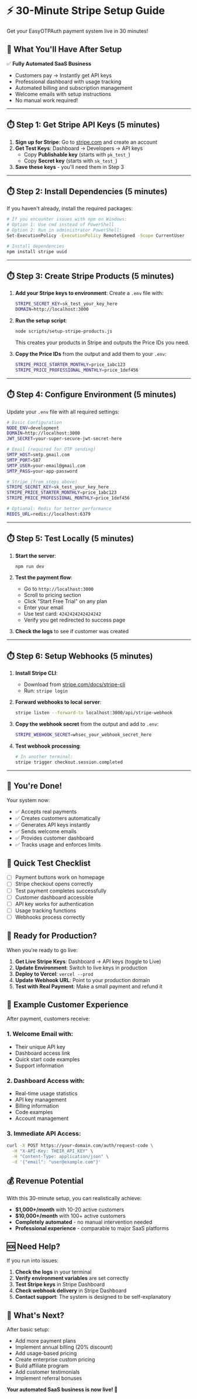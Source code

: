 # ⚡ 30-Minute Stripe Setup Guide

Get your EasyOTPAuth payment system live in 30 minutes!

## 🎯 What You'll Have After Setup

✅ **Fully Automated SaaS Business**
- Customers pay → Instantly get API keys
- Professional dashboard with usage tracking
- Automated billing and subscription management
- Welcome emails with setup instructions
- No manual work required!

---

## ⏱️ **Step 1: Get Stripe API Keys** (5 minutes)

1. **Sign up for Stripe**: Go to [stripe.com](https://stripe.com) and create an account
2. **Get Test Keys**: Dashboard → Developers → API keys
   - Copy **Publishable key** (starts with `pk_test_`)
   - Copy **Secret key** (starts with `sk_test_`)
3. **Save these keys** - you'll need them in Step 3

---

## ⏱️ **Step 2: Install Dependencies** (5 minutes)

If you haven't already, install the required packages:

```bash
# If you encounter issues with npm on Windows:
# Option 1: Use cmd instead of PowerShell
# Option 2: Run in administrator PowerShell:
Set-ExecutionPolicy -ExecutionPolicy RemoteSigned -Scope CurrentUser

# Install dependencies
npm install stripe uuid
```

---

## ⏱️ **Step 3: Create Stripe Products** (5 minutes)

1. **Add your Stripe keys to environment**:
   Create a `.env` file with:
   ```bash
   STRIPE_SECRET_KEY=sk_test_your_key_here
   DOMAIN=http://localhost:3000
   ```

2. **Run the setup script**:
   ```bash
   node scripts/setup-stripe-products.js
   ```

   This creates your products in Stripe and outputs the Price IDs you need.

3. **Copy the Price IDs** from the output and add them to your `.env`:
   ```bash
   STRIPE_PRICE_STARTER_MONTHLY=price_1abc123
   STRIPE_PRICE_PROFESSIONAL_MONTHLY=price_1def456
   ```

---

## ⏱️ **Step 4: Configure Environment** (5 minutes)

Update your `.env` file with all required settings:

```bash
# Basic Configuration
NODE_ENV=development
DOMAIN=http://localhost:3000
JWT_SECRET=your-super-secure-jwt-secret-here

# Email (required for OTP sending)
SMTP_HOST=smtp.gmail.com
SMTP_PORT=587
SMTP_USER=your-email@gmail.com
SMTP_PASS=your-app-password

# Stripe (from steps above)
STRIPE_SECRET_KEY=sk_test_your_key_here
STRIPE_PRICE_STARTER_MONTHLY=price_1abc123
STRIPE_PRICE_PROFESSIONAL_MONTHLY=price_1def456

# Optional: Redis for better performance
REDIS_URL=redis://localhost:6379
```

---

## ⏱️ **Step 5: Test Locally** (5 minutes)

1. **Start the server**:
   ```bash
   npm run dev
   ```

2. **Test the payment flow**:
   - Go to `http://localhost:3000`
   - Scroll to pricing section
   - Click "Start Free Trial" on any plan
   - Enter your email
   - Use test card: `4242424242424242`
   - Verify you get redirected to success page

3. **Check the logs** to see if customer was created

---

## ⏱️ **Step 6: Setup Webhooks** (5 minutes)

1. **Install Stripe CLI**:
   - Download from [stripe.com/docs/stripe-cli](https://stripe.com/docs/stripe-cli)
   - Run: `stripe login`

2. **Forward webhooks to local server**:
   ```bash
   stripe listen --forward-to localhost:3000/api/stripe-webhook
   ```

3. **Copy the webhook secret** from the output and add to `.env`:
   ```bash
   STRIPE_WEBHOOK_SECRET=whsec_your_webhook_secret_here
   ```

4. **Test webhook processing**:
   ```bash
   # In another terminal:
   stripe trigger checkout.session.completed
   ```

---

## 🎉 **You're Done!**

Your system now:
- ✅ Accepts real payments
- ✅ Creates customers automatically
- ✅ Generates API keys instantly
- ✅ Sends welcome emails
- ✅ Provides customer dashboard
- ✅ Tracks usage and enforces limits

## 🧪 **Quick Test Checklist**

- [ ] Payment buttons work on homepage
- [ ] Stripe checkout opens correctly
- [ ] Test payment completes successfully
- [ ] Customer dashboard accessible
- [ ] API key works for authentication
- [ ] Usage tracking functions
- [ ] Webhooks process correctly

## 🚀 **Ready for Production?**

When you're ready to go live:

1. **Get Live Stripe Keys**: Dashboard → API keys (toggle to Live)
2. **Update Environment**: Switch to live keys in production
3. **Deploy to Vercel**: `vercel --prod`
4. **Update Webhook URL**: Point to your production domain
5. **Test with Real Payment**: Make a small payment and refund it

## 📧 **Example Customer Experience**

After payment, customers receive:

### 1. **Welcome Email** with:
- Their unique API key
- Dashboard access link
- Quick start code examples
- Support information

### 2. **Dashboard Access** with:
- Real-time usage statistics
- API key management
- Billing information
- Code examples
- Account management

### 3. **Immediate API Access**:
```bash
curl -X POST https://your-domain.com/auth/request-code \
  -H "X-API-Key: THEIR_API_KEY" \
  -H "Content-Type: application/json" \
  -d '{"email": "user@example.com"}'
```

## 💰 **Revenue Potential**

With this 30-minute setup, you can realistically achieve:

- **$1,000+/month** with 10-20 active customers
- **$10,000+/month** with 100+ active customers
- **Completely automated** - no manual intervention needed
- **Professional experience** - comparable to major SaaS platforms

## 🆘 **Need Help?**

If you run into issues:

1. **Check the logs** in your terminal
2. **Verify environment variables** are set correctly
3. **Test Stripe keys** in Stripe Dashboard
4. **Check webhook delivery** in Stripe Dashboard
5. **Contact support**: The system is designed to be self-explanatory

## 🎯 **What's Next?**

After basic setup:
- Add more payment plans
- Implement annual billing (20% discount)
- Add usage-based pricing
- Create enterprise custom pricing
- Build affiliate program
- Add customer testimonials
- Implement referral bonuses

**Your automated SaaS business is now live! 🚀**
